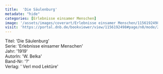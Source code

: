 ```yaml
---
title:  'Die Säulenburg'
metadate: "hide"
categories: [Erlebnisse einsamer Menschen]
image: '/assets/images/coverart/Erlebnisse einsamer Menschen/1156192498_00000010.jpg'
visit: 'https://portal.dnb.de/bookviewer/view/1156192498#page/n0/mode/2up'
---
```

Titel: 'Die Säulenburg' <br>
Serie: 'Erlebnisse einsamer Menschen' <br>
Jahr: '1919' <br>
AutorIn: 'W. Belka' <br>
Band-Nr: '?' <br>
Verlag: ' Verl mod Lektüre'